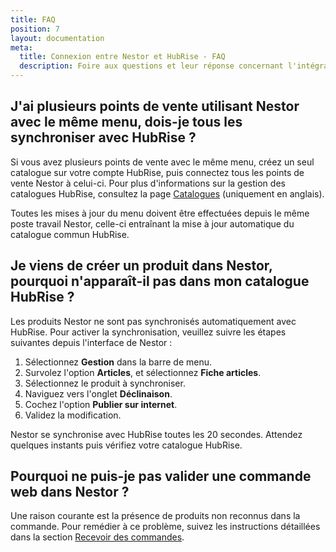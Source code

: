 ```yaml
---
title: FAQ
position: 7
layout: documentation
meta:
  title: Connexion entre Nestor et HubRise - FAQ
  description: Foire aux questions et leur réponse concernant l'intégration de Nestor avec HubRise.
---
```


## J'ai plusieurs points de vente utilisant Nestor avec le même menu, dois-je tous les synchroniser avec HubRise ?

Si vous avez plusieurs points de vente avec le même menu, créez un seul catalogue sur votre compte HubRise, puis connectez tous les points de vente Nestor à celui-ci. Pour plus d'informations sur la gestion des catalogues HubRise, consultez la page [Catalogues](/docs/catalog) (uniquement en anglais).

Toutes les mises à jour du menu doivent être effectuées depuis le même poste travail Nestor, celle-ci entraînant la mise à jour automatique du catalogue commun HubRise.

## Je viens de créer un produit dans Nestor, pourquoi n'apparaît-il pas dans mon catalogue HubRise ?

Les produits Nestor ne sont pas synchronisés automatiquement avec HubRise. Pour activer la synchronisation, veuillez suivre les étapes suivantes depuis l'interface de Nestor :
1. Sélectionnez **Gestion** dans la barre de menu. 
1. Survolez l'option **Articles**, et sélectionnez **Fiche articles**.
1. Sélectionnez le produit à synchroniser.
1. Naviguez vers l'onglet **Déclinaison**.
1. Cochez l'option **Publier sur internet**.
1. Validez la modification.

Nestor se synchronise avec HubRise toutes les 20 secondes. Attendez quelques instants puis vérifiez votre catalogue HubRise.

## Pourquoi ne puis-je pas valider une commande web dans Nestor ?

Une raison courante est la présence de produits non reconnus dans la commande. Pour remédier à ce problème, suivez les instructions détaillées dans la section [Recevoir des commandes](/apps/nestor/orders#recevoir-des-commandes).
